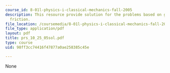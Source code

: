 ```yaml
---
course_id: 8-01l-physics-i-classical-mechanics-fall-2005
description: This resource provide solution for the problems based on gravity and
  friction.
file_location: /coursemedia/8-01l-physics-i-classical-mechanics-fall-2005/98ff3cc74416f47877a0ae258385c45e_prs_10_25_05sol.pdf
file_type: application/pdf
layout: pdf
title: prs_10_25_05sol.pdf
type: course
uid: 98ff3cc74416f47877a0ae258385c45e

---
```

None